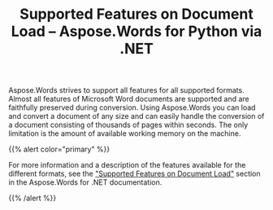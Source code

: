 ﻿---
title: Supported Features on Document Load – Aspose.Words for Python via .NET
articleTitle: Supported Features on Document Load
linktitle: Supported Features on Document Load
description: "Load your document in any supported format using python. Import and convert a document of any size."
type: docs
weight: 20
url: /python-net/supported-features-on-document-load/
aliases:
  - /python/document-loading-overview/
  - /python/supported-features-on-document-load/
---

Aspose.Words strives to support all features for all supported formats. Almost all features of Microsoft Word documents are supported and are faithfully preserved during conversion. Using Aspose.Words you can load and convert a document of any size and can easily handle the conversion of a document consisting of thousands of pages within seconds. The only limitation is the amount of available working memory on the machine.

{{% alert color="primary" %}}

For more information and a description of the features available for the different formats, see the ["Supported Features on Document Load"](/words/net/supported-features-on-document-load/) section in the Aspose.Words for .NET documentation.

{{% /alert %}}